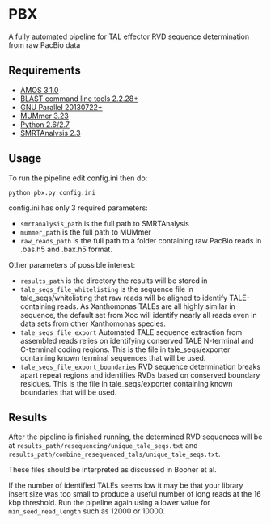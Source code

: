 # PBX
A fully automated pipeline for TAL effector RVD sequence determination from raw PacBio data

## Requirements
* [AMOS 3.1.0](http://amos.sourceforge.net/wiki/index.php/AMOS)
* [BLAST command line tools 2.2.28+](http://www.ncbi.nlm.nih.gov/books/NBK279671/)
* [GNU Parallel 20130722+](http://www.gnu.org/software/parallel/)
* [MUMmer 3.23](http://mummer.sourceforge.net/)
* [Python 2.6/2.7](https://www.python.org/)
* [SMRTAnalysis 2.3](http://www.pacb.com/devnet/)

## Usage

To run the pipeline edit config.ini then do:

```python pbx.py config.ini```

config.ini has only 3 required parameters:

* `smrtanalysis_path` is the full path to SMRTAnalysis
* `mummer_path` is the full path to MUMmer
* `raw_reads_path` is the full path to a folder containing raw PacBio reads in .bas.h5 and .bax.h5 format. 

Other parameters of possible interest:

* `results_path` is the directory the results will be stored in
* `tale_seqs_file_whitelisting` is the sequence file in tale_seqs/whitelisting that raw reads will be aligned to identify TALE-containing reads. As Xanthomonas TALEs are all highly similar in sequence, the default set from Xoc will identify nearly all reads even in data sets from other Xanthomonas species.
* `tale_seqs_file_export`
  Automated TALE sequence extraction from assembled reads relies on identifying conserved TALE N-terminal and C-terminal coding regions.
  This is the file in tale_seqs/exporter containing known terminal sequences that will be used.
* `tale_seqs_file_export_boundaries`
  RVD sequence determination breaks apart repeat regions and identifies RVDs based on conserved boundary residues.
  This is the file in tale_seqs/exporter containing known boundaries that will be used.

## Results

After the pipeline is finished running, the determined RVD sequences will be at `results_path/resequencing/unique_tale_seqs.txt` and `results_path/combine_resequenced_tals/unique_tale_seqs.txt`.

These files should be interpreted as discussed in Booher et al.

If the number of identified TALEs seems low it may be that your library insert size was too small to produce a useful number of long reads at the 16 kbp threshold. Run the pipeline again using a lower value for `min_seed_read_length` such as 12000 or 10000.
